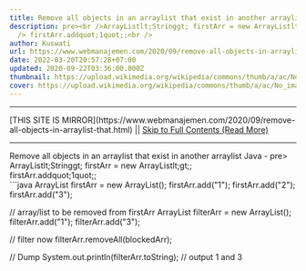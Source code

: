 ```yaml
---
title: Remove all objects in an arraylist that exist in another arraylist Java
description: pre><br />ArrayListlt;Stringgt; firstArr = new ArrayListlt;gt;;<br
  /> firstArr.addquot;1quot;;<br />
author: Kuswati
url: https://www.webmanajemen.com/2020/09/remove-all-objects-in-arraylist-that.html
date: 2022-03-20T20:57:28+07:00
updated: 2020-09-22T03:36:00.000Z
thumbnail: https://upload.wikimedia.org/wikipedia/commons/thumb/a/ac/No_image_available.svg/2048px-No_image_available.svg.png
cover: https://upload.wikimedia.org/wikipedia/commons/thumb/a/ac/No_image_available.svg/2048px-No_image_available.svg.png
---
```


<hr/> [THIS SITE IS MIRROR](https://www.webmanajemen.com/2020/09/remove-all-objects-in-arraylist-that.html) || <a href="https://www.webmanajemen.com/2020/09/remove-all-objects-in-arraylist-that.html" rel="follow" class="button" id="read-more">Skip to Full Contents (Read More)</a> <hr/> Remove all objects in an arraylist that exist in another arraylist Java - pre><br />ArrayListlt;Stringgt; firstArr = new ArrayListlt;gt;;<br /> firstArr.addquot;1quot;;<br /> ```java
  ArrayList firstArr = new ArrayList();
  firstArr.add("1");
  firstArr.add("2");
  firstArr.add("3");
  
  // array/list to be removed from firstArr
  ArrayList filterArr = new ArrayList();
  filterArr.add("1");
  filterArr.add("3");
  
  // filter now
  filterArr.removeAll(blockedArr);
  
  // Dump
  System.out.println(filterArr.toString); // output 1 and 3
``` <hr/> [THIS SITE IS MIRROR](https://www.webmanajemen.com/2020/09/remove-all-objects-in-arraylist-that.html) || <a href="https://www.webmanajemen.com/2020/09/remove-all-objects-in-arraylist-that.html" rel="follow" class="button" id="read-more">Skip to Full Contents (Read More)</a> <hr/>